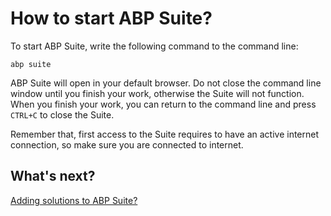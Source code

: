 # How to start ABP Suite?

To start ABP Suite, write the following command to the command line:

```n
abp suite
```

ABP Suite will open in your default browser. Do not close the command line window until you finish your work, otherwise the Suite will not function. When you finish your work, you can return to the command line and press `CTRL+C` to close the Suite.

Remember that, first access to the Suite requires to have an active internet connection, so make sure you are connected to internet. 

## What's next?

[Adding solutions to ABP Suite?](add-solution.md)